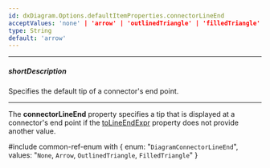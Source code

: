 ```yaml
---
id: dxDiagram.Options.defaultItemProperties.connectorLineEnd
acceptValues: 'none' | 'arrow' | 'outlinedTriangle' | 'filledTriangle'
type: String
default: 'arrow'
---
```

---
##### shortDescription
Specifies the default tip of a connector's end point.

---
The **connectorLineEnd** property specifies a tip that is displayed at a connector's end point if the [toLineEndExpr](/api-reference/10%20UI%20Widgets/dxDiagram/1%20Configuration/edges/toLineEndExpr.md '/Documentation/ApiReference/UI_Components/dxDiagram/Configuration/edges/#toLineEndExpr') property does not provide another value.

#include common-ref-enum with {
    enum: "`DiagramConnectorLineEnd`",
    values: "`None`, `Arrow`, `OutlinedTriangle`, `FilledTriangle`"
}